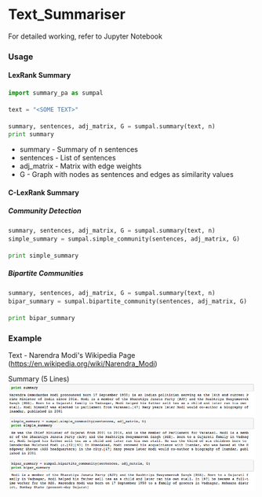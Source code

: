 # Text_Summariser

For detailed working, refer to Jupyter Notebook

### Usage
#### LexRank Summary
```python
import summary_pa as sumpal 

text = "<SOME TEXT>"  

summary, sentences, adj_matrix, G = sumpal.summary(text, n)  
print summary
```
- summary - Summary of n sentences
- sentences - List of sentences
- adj_matrix - Matrix with edge weights
- G - Graph with nodes as sentences and edges as similarity values

#### C-LexRank Summary

##### Community Detection
```python
summary, sentences, adj_matrix, G = sumpal.summary(text, n)  
simple_summary = sumpal.simple_community(sentences, adj_matrix, G)

print simple_summary
```
##### Bipartite Communities

```python
summary, sentences, adj_matrix, G = sumpal.summary(text, n)  
bipar_summary = sumpal.bipartite_community(sentences, adj_matrix, G)

print bipar_summary
```
### Example
Text - Narendra Modi's Wikipedia Page (https://en.wikipedia.org/wiki/Narendra_Modi)

Summary (5 Lines)
![](modi_example.png)
